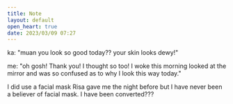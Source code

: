 ```yaml
---
title: Note
layout: default
open_heart: true
date: 2023/03/09 07:27
---
```


ka: "muan you look so good today?? your skin looks dewy!"

me: "oh gosh! Thank you! I thought so too! I woke this morning looked at the mirror and was so confused as to why I look this way today."

I did use a facial mask Risa gave me the night before but I have never been a believer of facial mask. I have been converted???

